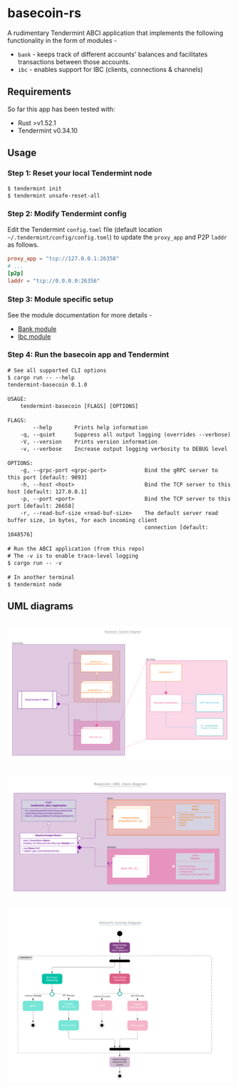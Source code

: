 # basecoin-rs
A rudimentary Tendermint ABCI application that implements the following functionality in the form of modules - 
* `bank` - keeps track of different accounts' balances and facilitates transactions between those accounts.
* `ibc` - enables support for IBC (clients, connections & channels)

## Requirements
So far this app has been tested with:
* Rust >v1.52.1
* Tendermint v0.34.10

## Usage
### Step 1: Reset your local Tendermint node
```shell
$ tendermint init
$ tendermint unsafe-reset-all
```

### Step 2: Modify Tendermint config
Edit the Tendermint `config.toml` file (default location `~/.tendermint/config/config.toml`) to update the `proxy_app` and P2P `laddr` as follows.
```toml
proxy_app = "tcp://127.0.0.1:26358"
# ...
[p2p]
laddr = "tcp://0.0.0.0:26356"
```

### Step 3: Module specific setup
See the module documentation for more details -
* [Bank module](docs/modules/bank.md)
* [Ibc module](docs/modules/ibc.md)

### Step 4: Run the basecoin app and Tendermint
```shell
# See all supported CLI options
$ cargo run -- --help
tendermint-basecoin 0.1.0

USAGE:
    tendermint-basecoin [FLAGS] [OPTIONS]

FLAGS:
        --help       Prints help information
    -q, --quiet      Suppress all output logging (overrides --verbose)
    -V, --version    Prints version information
    -v, --verbose    Increase output logging verbosity to DEBUG level

OPTIONS:
    -g, --grpc-port <grpc-port>            Bind the gRPC server to this port [default: 9093]
    -h, --host <host>                      Bind the TCP server to this host [default: 127.0.0.1]
    -p, --port <port>                      Bind the TCP server to this port [default: 26658]
    -r, --read-buf-size <read-buf-size>    The default server read buffer size, in bytes, for each incoming client
                                           connection [default: 1048576]

# Run the ABCI application (from this repo)
# The -v is to enable trace-level logging
$ cargo run -- -v

# In another terminal
$ tendermint node
```

## UML diagrams
![system diagram](docs/images/system-diagram.png)
---
![class diagram](docs/images/class-diagram.png)
---
![activity diagram - DeliverTx](docs/images/activity-diagram-deliverTx.png)
